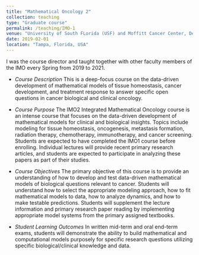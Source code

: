 ```yaml
---
title: "Mathematical Oncology 2"
collection: teaching
type: "Graduate course"
permalink: /teaching/IMO-1
venue: "University of South FLorida (USF) and Moffitt Cancer Center, Department of Integrated Mathemtical Oncology (IMO)"
date: 2019-02-01
location: "Tampa, Florida, USA"
---
```


I was the course director and taught together with other faculty members of the IMO every Spring from 2019 to 2021. 

- *Course Description*
This is a deep-focus course on the data-driven development of mathematical models of tissue homeostasis, cancer development, and treatment response to answer specific open questions in cancer biological and clinical oncology.

- *Course Purpose* 
The IMO2 Integrated Mathematical Oncology course is an intense course that focuses on the data-driven development of mathematical models for clinical and biological insights. Topics include modeling for tissue homeostasis, oncogenesis, metastasis formation, radiation therapy, chemotherapy, immunotherapy, and cancer screening. Students are expected to have completed the IMO1 course before enrolling. Individual lectures will provide recent primary research articles, and students are expected to participate in analyzing these papers as part of their studies. 

- *Course Objectives*
The primary objective of this course is to provide an understanding of how to develop and test data-driven mathematical models of biological questions relevant to cancer. Students will understand how to select the appropriate modeling approach, how to fit mathematical models to data, how to analyze dynamics, and how to make testable predictions. Students will supplement the lecture information and primary research paper reading by implementing appropriate model systems from the primary assigned textbooks.

- *Student Learning Outcomes*
In written mid-term and oral end-term exams, students will demonstrate the ability to build mathematical and computational models purposely for specific research questions utilizing specific biological/clinical knowledge and data.
